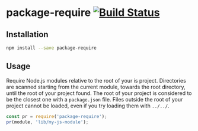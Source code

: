# package-require [![Build Status](https://travis-ci.org/JoshuaWise/package-require.svg?branch=master)](https://travis-ci.org/JoshuaWise/package-require)

## Installation

```bash
npm install --save package-require
```

## Usage

Require Node.js modules relative to the root of your is project. Directories are scanned starting from the current module, towards the root directory, until the root of your project found. The root of your project is considered to be the closest one with a `package.json` file. Files outside the root of your project cannot be loaded, even if you try loading them with `../../`.

```js
const pr = require('package-require');
pr(module, 'lib/my-js-module');
```
